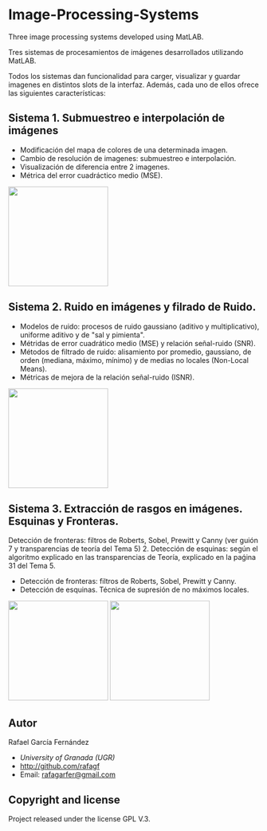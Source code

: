 Image-Processing-Systems
========================

Three image processing systems developed using MatLAB.

Tres sistemas de procesamientos de imágenes desarrollados utilizando MatLAB.

Todos los sistemas dan funcionalidad para carger, visualizar y guardar imagenes en distintos slots de la interfaz. Además, cada uno de ellos ofrece las siguientes características:

## Sistema 1. Submuestreo e interpolación de imágenes

- Modificación del mapa de colores de una determinada imagen.
- Cambio de resolución de imagenes: submuestreo e interpolación.
- Visualización de diferencia entre 2 imagenes.
- Métrica del error cuadráctico medio (MSE).

<img src=https://raw.github.com/Rafagf/Image-Processing-Systems/master/Snapshots/Snapshot1.png height=200>


## Sistema 2. Ruido en imágenes y filrado de Ruido.

- Modelos de ruido: procesos de ruido gaussiano (aditivo y multiplicativo), uniforme aditivo y de "sal y pimienta".
- Métridas de error cuadrático medio (MSE) y relación señal-ruido (SNR).
- Métodos de filtrado de ruido: alisamiento por promedio, gaussiano, de orden (mediana, máximo, mínimo) y de medias no locales (Non-Local Means).
- Métricas de mejora de la relación señal-ruido (ISNR).

<img src=https://raw.github.com/Rafagf/Image-Processing-Systems/master/Snapshots/Snapshot2.png height=200>


## Sistema 3. Extracción de rasgos en imágenes. Esquinas y Fronteras.

Detección de fronteras: filtros de Roberts, Sobel, Prewitt y Canny (ver guión 7 y
transparencias de teoría del Tema 5)
2. Detección de esquinas: según el algoritmo explicado en las transparencias de Teoría, explicado
en la paǵina 31 del Tema 5.

- Detección de fronteras: filtros de Roberts, Sobel, Prewitt y Canny.
- Detección de esquinas. Técnica de supresión de no máximos locales.

<img src=https://raw.github.com/Rafagf/Image-Processing-Systems/master/Snapshots/Snapshot3.png height=200>
<img src=https://raw.github.com/Rafagf/Image-Processing-Systems/master/Snapshots/Snapshot4.png height=200>

## Autor

Rafael García Fernández

* _University of Granada (UGR)_
* http://github.com/rafagf
* Email: rafagarfer@gmail.com

## Copyright and license

Project released under the license GPL V.3.
